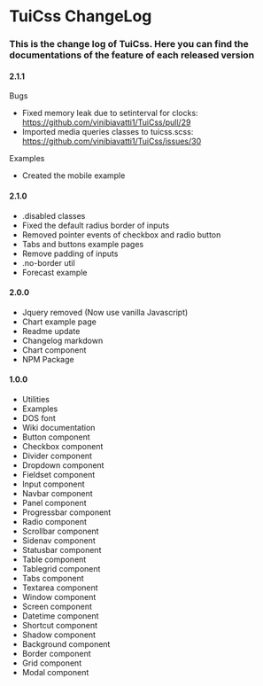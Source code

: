 # TuiCss ChangeLog
### This is the change log of TuiCss. Here you can find the documentations of the feature of each released version

#### 2.1.1

Bugs
- Fixed memory leak due to setinterval for clocks: https://github.com/vinibiavatti1/TuiCss/pull/29
- Imported media queries classes to tuicss.scss: https://github.com/vinibiavatti1/TuiCss/issues/30

Examples
- Created the mobile example

#### 2.1.0
- .disabled classes
- Fixed the default radius border of inputs
- Removed pointer events of checkbox and radio button
- Tabs and buttons example pages
- Remove padding of inputs
- .no-border util
- Forecast example

#### 2.0.0
- Jquery removed (Now use vanilla Javascript)
- Chart example page
- Readme update
- Changelog markdown
- Chart component
- NPM Package

#### 1.0.0
- Utilities
- Examples
- DOS font
- Wiki documentation
- Button component
- Checkbox component
- Divider component
- Dropdown component
- Fieldset component
- Input component
- Navbar component
- Panel component
- Progressbar component
- Radio component
- Scrollbar component
- Sidenav component
- Statusbar component
- Table component
- Tablegrid component
- Tabs component
- Textarea component
- Window component
- Screen component
- Datetime component
- Shortcut component
- Shadow component
- Background component
- Border component
- Grid component
- Modal component